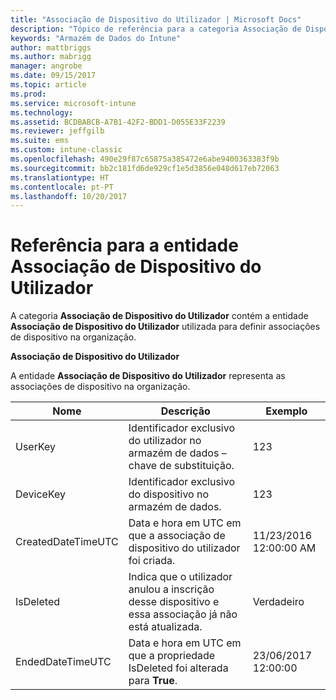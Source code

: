 ```yaml
---
title: "Associação de Dispositivo do Utilizador | Microsoft Docs"
description: "Tópico de referência para a categoria Associação de Dispositivo do Utilizador das coleções de entidades na API do Armazém de Dados do Intune."
keywords: "Armazém de Dados do Intune"
author: mattbriggs
ms.author: mabrigg
manager: angrobe
ms.date: 09/15/2017
ms.topic: article
ms.prod: 
ms.service: microsoft-intune
ms.technology: 
ms.assetid: BCDBABCB-A7B1-42F2-BDD1-D055E33F2239
ms.reviewer: jeffgilb
ms.suite: ems
ms.custom: intune-classic
ms.openlocfilehash: 490e29f87c65875a385472e6abe9400363383f9b
ms.sourcegitcommit: bb2c181fd6de929cf1e5d3856e048d617eb72063
ms.translationtype: HT
ms.contentlocale: pt-PT
ms.lasthandoff: 10/20/2017
---
```

# <a name="reference-for-user-device-association-entity"></a>Referência para a entidade Associação de Dispositivo do Utilizador

A categoria **Associação de Dispositivo do Utilizador** contém a entidade **Associação de Dispositivo do Utilizador** utilizada para definir associações de dispositivo na organização.

**Associação de Dispositivo do Utilizador**

A entidade **Associação de Dispositivo do Utilizador** representa as associações de dispositivo na organização.

| Nome               | Descrição                                                                                      | Exemplo                |
|--------------------|--------------------------------------------------------------------------------------------------|------------------------|
| UserKey            | Identificador exclusivo do utilizador no armazém de dados – chave de substituição.                             | 123                    |
| DeviceKey          | Identificador exclusivo do dispositivo no armazém de dados.                                           | 123                    |
| CreatedDateTimeUTC | Data e hora em UTC em que a associação de dispositivo do utilizador foi criada.                               | 11/23/2016 12:00:00 AM |
| IsDeleted          | Indica que o utilizador anulou a inscrição desse dispositivo e essa associação já não está atualizada. | Verdadeiro                   |
| EndedDateTimeUTC   | Data e hora em UTC em que a propriedade IsDeleted foi alterada para **True**.                                         | 23/06/2017 12:00:00 |